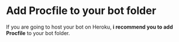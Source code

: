 # Add Procfile to your bot folder
If you are going to host your bot on Heroku, **i recommend you to add Procfile** to your bot folder.       